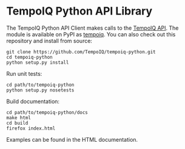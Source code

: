 # TempoIQ Python API Library

The TempoIQ Python API Client makes calls to the [TempoIQ API](https://tempoiq.com/). The module is available on PyPI as [tempoiq](https://pypi.python.org/pypi/tempoiq/). You can also check out this repository and install from source:

    git clone https://github.com/TempoIQ/tempoiq-python.git
    cd tempoiq-python
    python setup.py install


Run unit tests:

    cd path/to/tempoiq-python
    python setup.py nosetests


Build documentation:

    cd path/to/tempoiq-python/docs
    make html
    cd build
    firefox index.html

Examples can be found in the HTML documentation.
